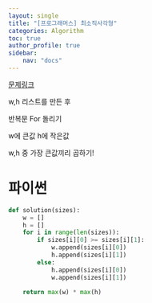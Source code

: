 ```yaml
---
layout: single
title: "[프로그래머스] 최소직사각형"
categories: Algorithm
toc: true
author_profile: true
sidebar:
    nav: "docs"
---
```

[문제링크](https://school.programmers.co.kr/learn/courses/30/lessons/86491)


w,h 리스트를 만든 후 

반복문 For 돌리기

w에 큰값 h에 작은값

w,h 중 가장 큰값끼리 곱하기!



# 파이썬
```python
def solution(sizes):
    w = []
    h = []
    for i in range(len(sizes)):
        if sizes[i][0] >= sizes[i][1]:
            w.append(sizes[i][0])
            h.append(sizes[i][1])
        else:
            h.append(sizes[i][0])
            w.append(sizes[i][1])

    return max(w) * max(h)
```